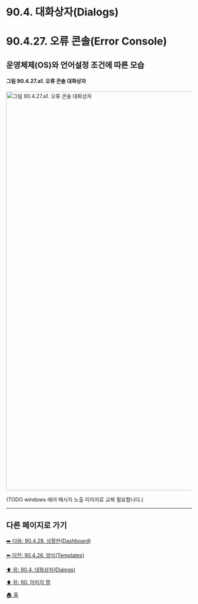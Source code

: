 # 90.4. 대화상자(Dialogs)
# 90.4.27. 오류 콘솔(Error Console)
## 운영체제(OS)와 언어설정 조건에 따른 모습
#### 그림 90.4.27.a1. 오류 콘솔 대화상자
<img width="1080" alt="그림 90.4.27.a1. 오류 콘솔 대화상자" src="https://github.com/wonder13662/gimp/assets/15767104/0ee69c3b-c9a7-40a3-974a-dbaedae8eb3a">

(TODO windows 에러 메시지 노출 이미지로 교체 필요합니다.)

***

## 다른 페이지로 가기

[➡️ 다음: 90.4.28. 상황판(Dashboard)](./90-04-28-dashboard.md)

[⬅️ 이전: 90.4.26. 양식(Templates)](./90-04-26-templates.md)

[⬆️ 위: 90.4. 대화상자(Dialogs)](./90-04-00-dialogs.md)

[⬆️ 위: 90. 이미지 맵](./90-00-image-map.md)

[🏠 홈](./00-home.md)
